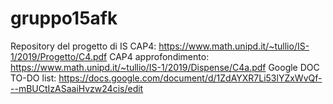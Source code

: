 # gruppo15afk
Repository del progetto di IS
CAP4: https://www.math.unipd.it/~tullio/IS-1/2019/Progetto/C4.pdf
CAP4 approfondimento: https://www.math.unipd.it/~tullio/IS-1/2019/Dispense/C4a.pdf
Google DOC TO-DO list: https://docs.google.com/document/d/1ZdAYXR7Li53lYZxWvQf---mBUCtIzASaaiHvzw24cis/edit
